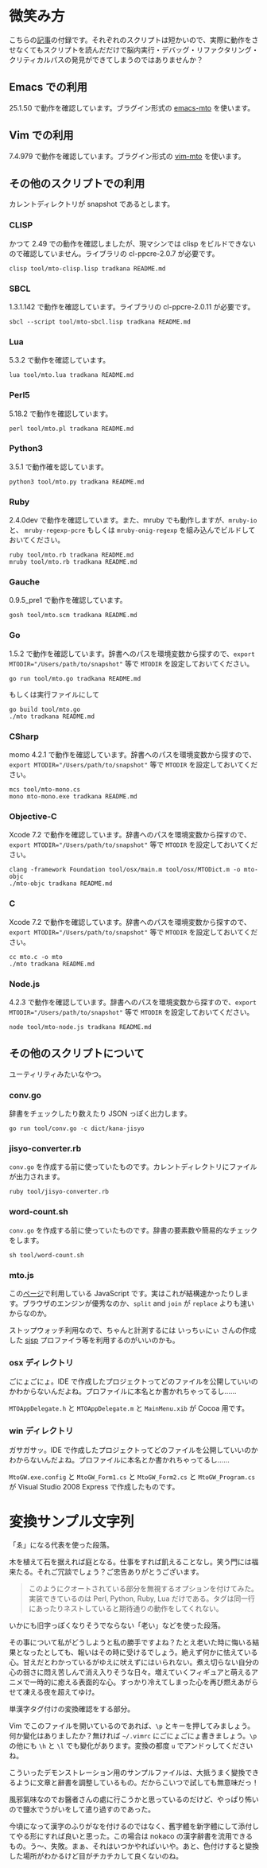 # 微笑み方
こちらの[記事](http://sci.hateblo.jp/entry/Benchmarking2)の付録です。それぞれのスクリプトは短かいので、実際に動作をさせなくてもスクリプトを読んだだけで脳内実行・デバッグ・リファクタリング・クリティカルパスの発見ができてしまうのではありませんか？

## Emacs での利用
25.1.50 で動作を確認しています。ブラグイン形式の [emacs-mto](http://github.com/nakinor/emacs-mto) を使います。

## Vim での利用
7.4.979 で動作を確認しています。ブラグイン形式の [vim-mto](http://github.com/nakinor/vim-mto) を使います。

## その他のスクリプトでの利用
カレントディレクトリが snapshot であるとします。

### CLISP
かつて 2.49 での動作を確認しましたが、現マシンでは clisp をビルドできないので確認していません。ライブラリの cl-ppcre-2.0.7 が必要です。

    clisp tool/mto-clisp.lisp tradkana README.md

### SBCL
1.3.1.142 で動作を確認しています。ライブラリの cl-ppcre-2.0.11 が必要です。

    sbcl --script tool/mto-sbcl.lisp tradkana README.md

### Lua
5.3.2 で動作を確認しています。

    lua tool/mto.lua tradkana README.md

### Perl5
5.18.2 で動作を確認しています。

    perl tool/mto.pl tradkana README.md

### Python3
3.5.1 で動作確を認しています。

    python3 tool/mto.py tradkana README.md

### Ruby
2.4.0dev で動作を確認しています。また、mruby でも動作しますが、`mruby-io` と、 `mruby-regexp-pcre` もしくは `mruby-onig-regexp` を組み込んでビルドしておいてください。

    ruby tool/mto.rb tradkana README.md
    mruby tool/mto.rb tradkana README.md

### Gauche
0.9.5_pre1 で動作を確認しています。

    gosh tool/mto.scm tradkana README.md

### Go
1.5.2 で動作を確認しています。辞書へのパスを環境変数から探すので、`export MTODIR="/Users/path/to/snapshot"` 等で `MTODIR` を設定しておいてください。

    go run tool/mto.go tradkana README.md

もしくは実行ファイルにして

    go build tool/mto.go
    ./mto tradkana README.md

### CSharp
momo 4.2.1 で動作を確認しています。辞書へのパスを環境変数から探すので、`export MTODIR="/Users/path/to/snapshot"` 等で `MTODIR` を設定しておいてください。

    mcs tool/mto-mono.cs
    mono mto-mono.exe tradkana README.md

### Objective-C
Xcode 7.2 で動作を確認しています。辞書へのパスを環境変数から探すので、`export MTODIR="/Users/path/to/snapshot"` 等で `MTODIR` を設定しておいてください。

    clang -framework Foundation tool/osx/main.m tool/osx/MTODict.m -o mto-objc
    ./mto-objc tradkana README.md

### C
Xcode 7.2 で動作を確認しています。辞書へのパスを環境変数から探すので、`export MTODIR="/Users/path/to/snapshot"` 等で `MTODIR` を設定しておいてください。

    cc mto.c -o mto
    ./mto tradkana README.md

### Node.js
4.2.3 で動作を確認しています。辞書へのパスを環境変数から探すので、`export MTODIR="/Users/path/to/snapshot"` 等で `MTODIR` を設定しておいてください。

    node tool/mto-node.js tradkana README.md

## その他のスクリプトについて
ユーティリティみたいなやつ。

### conv.go
辞書をチェックしたり数えたり JSON っぽく出力します。

    go run tool/conv.go -c dict/kana-jisyo

### jisyo-converter.rb
`conv.go` を作成する前に使っていたものです。カレントディレクトリにファイルが出力されます。

    ruby tool/jisyo-converter.rb

### word-count.sh
`conv.go` を作成する前に使っていたものです。辞書の要素数や簡易的なチェックをします。

    sh tool/word-count.sh

### mto.js
この[ページ](http://github.com/nakinor/mto)で利用している JavaScript です。実はこれが結構速かったりします。ブラウザのエンジンが優秀なのか、`split` and `join` が `replace` よりも速いからなのか。

ストップウォッチ利用なので、ちゃんと計測するには いっちぃにぃ さんの作成した [sjsp](https://github.com/itchyny/sjsp) プロファイラ等を利用するのがいいのかも。

### osx ディレクトリ
ごにょごにょ。IDE で作成したプロジェクトってどのファイルを公開していいのかわからないんだよね。プロファイルに本名とか書かれちゃってるし……

`MTOAppDelegate.h` と `MTOAppDelegate.m` と `MainMenu.xib` が Cocoa 用です。

### win ディレクトリ
ガサガサッ。IDE で作成したプロジェクトってどのファイルを公開していいのかわからないんだよね。プロファイルに本名とか書かれちゃってるし……

`MtoGW.exe.config` と `MtoGW_Form1.cs` と `MtoGW_Form2.cs` と `MtoGW_Program.cs` が Visual Studio 2008 Express で作成したものです。

# 変換サンプル文字列
「ゑ」になる代表を使った段落。

木を植えて石を据えれば庭となる。仕事をすれば飢えることなし。笑う門には福来たる。それご冗談でしょう？ご忠告ありがとうございます。

<blockquote>
このようにクオートされている部分を無視するオプションを付けてみた。実装できているのは Perl, Python, Ruby, Lua だけである。タグは同一行にあったりネストしていると期待通りの動作をしてくれない。
</blockquote>

いかにも旧字っぽくなりそうでならない「老い」などを使った段落。

その事について私がどうしようと私の勝手ですよね？たとえ老いた時に悔いる結果となったとしても、報いはその時に受けるでしょう。絶えず何かに怯えている心。甘えだとわかっているがゆえに吠えずにはいられない。煮え切らない自分の心の弱さに悶え苦しんで消え入りそうな日々。増えていくフィギュアと萌えるアニメで一時的に癒える表面的な心。すっかり冷えてしまった心を再び燃えあがらせて凍える夜を超えてゆけ。

単漢字タグ付けの変換確認をする部分。

Vim でこのファイルを開いているのであれば、`\p` とキーを押してみましょう。何か變化はありましたか？無ければ `~/.vimrc` にごにょごにょ書きましょう。`\p` の他にも `\h` と `\l` でも變化があります。変換の都度 `u` でアンドゥしてくださいね。

こういったデモンストレーション用のサンプルファイルは、大抵うまく變換できるように文章と辭書を調整しているもの。だからこいつで試しても無意味だっ！

風邪氣味なのでお醫者さんの處に行こうかと思っているのだけど、やっぱり怖いので鹽水でうがいをして遣り過すのであった。

今頃になって漢字のふりがなを付けるのではなく、舊字體を新字體にして添付してやる形にすれば良いと思った。この場合は nokaco の漢字辭書を流用できるもの。う〜、失敗。まぁ、それはいつかやればいいや。あと、色付けすると變換した場所がわかるけど目がチカチカして良くないのね。
